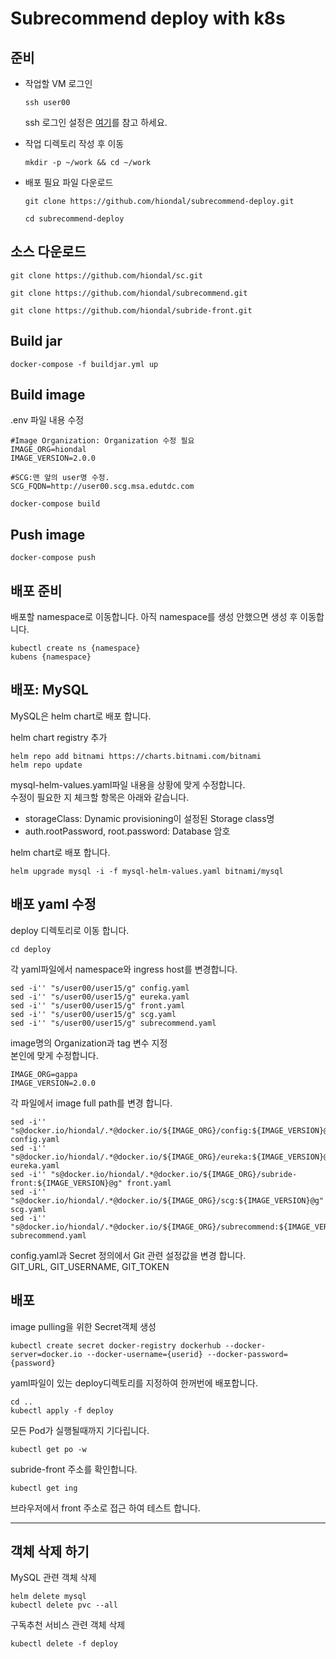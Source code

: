 # Subrecommend deploy with k8s

## 준비
- 작업할 VM 로그인
  ```
  ssh user00
  ```
  ssh 로그인 설정은 [여기](https://github.com/cna-bootcamp/cna-handson/blob/main/prepare/%EB%A1%9C%EC%BB%AC%EA%B0%9C%EB%B0%9C%ED%99%98%EA%B2%BD%EA%B5%AC%EC%84%B1.md#ssh-login-%EC%84%A4%EC%A0%95)를 참고 하세요. 


- 작업 디렉토리 작성 후 이동
  ```
  mkdir -p ~/work && cd ~/work
  ```
- 배포 필요 파일 다운로드
  ```
  git clone https://github.com/hiondal/subrecommend-deploy.git
  ```
  ```
  cd subrecommend-deploy
  ```

## 소스 다운로드 
```
git clone https://github.com/hiondal/sc.git
```
```
git clone https://github.com/hiondal/subrecommend.git
```
```
git clone https://github.com/hiondal/subride-front.git
```

## Build jar
```
docker-compose -f buildjar.yml up
```

## Build image
.env 파일 내용 수정  
```
#Image Organization: Organization 수정 필요 
IMAGE_ORG=hiondal
IMAGE_VERSION=2.0.0

#SCG:맨 앞의 user명 수정. 
SCG_FQDN=http://user00.scg.msa.edutdc.com
```

```
docker-compose build
```

## Push image
```
docker-compose push
```

## 배포 준비  
배포할 namespace로 이동합니다. 아직 namespace를 생성 안했으면 생성 후 이동합니다.  
```
kubectl create ns {namespace}
kubens {namespace}
```

## 배포: MySQL
MySQL은 helm chart로 배포 합니다.  

helm chart registry 추가  
```
helm repo add bitnami https://charts.bitnami.com/bitnami
helm repo update
```

mysql-helm-values.yaml파일 내용을 상황에 맞게 수정합니다.  
수정이 필요한 지 체크할 항목은 아래와 같습니다. 
- storageClass: Dynamic provisioning이 설정된 Storage class명
- auth.rootPassword, root.password: Database 암호

helm chart로 배포 합니다.  
```
helm upgrade mysql -i -f mysql-helm-values.yaml bitnami/mysql
```

## 배포 yaml 수정 
deploy 디렉토리로 이동 합니다.  
```
cd deploy 
```

각 yaml파일에서 namespace와 ingress host를 변경합니다. 
```
sed -i'' "s/user00/user15/g" config.yaml
sed -i'' "s/user00/user15/g" eureka.yaml
sed -i'' "s/user00/user15/g" front.yaml
sed -i'' "s/user00/user15/g" scg.yaml
sed -i'' "s/user00/user15/g" subrecommend.yaml
```

image명의 Organization과 tag 변수 지정  
본인에 맞게 수정합니다.  
```
IMAGE_ORG=gappa
IMAGE_VERSION=2.0.0
```

각 파일에서 image full path를 변경 합니다.  
```
sed -i'' "s@docker.io/hiondal/.*@docker.io/${IMAGE_ORG}/config:${IMAGE_VERSION}@g" config.yaml
sed -i'' "s@docker.io/hiondal/.*@docker.io/${IMAGE_ORG}/eureka:${IMAGE_VERSION}@g" eureka.yaml
sed -i'' "s@docker.io/hiondal/.*@docker.io/${IMAGE_ORG}/subride-front:${IMAGE_VERSION}@g" front.yaml
sed -i'' "s@docker.io/hiondal/.*@docker.io/${IMAGE_ORG}/scg:${IMAGE_VERSION}@g" scg.yaml
sed -i'' "s@docker.io/hiondal/.*@docker.io/${IMAGE_ORG}/subrecommend:${IMAGE_VERSION}@g" subrecommend.yaml
```

config.yaml과 Secret 정의에서 Git 관련 설정값을 변경 합니다.  
GIT_URL, GIT_USERNAME, GIT_TOKEN

## 배포 
image pulling을 위한 Secret객체 생성  
```
kubectl create secret docker-registry dockerhub --docker-server=docker.io --docker-username={userid} --docker-password={password}
```

yaml파일이 있는 deploy디렉토리를 지정하여 한꺼번에 배포합니다.  
```
cd ..
kubectl apply -f deploy
```

모든 Pod가 실행될때까지 기다립니다.  
```
kubectl get po -w
```

subride-front 주소를 확인합니다.  
```
kubectl get ing
```

브라우저에서 front 주소로 접근 하여 테스트 합니다.  

---

## 객체 삭제 하기 
MySQL 관련 객체 삭제  
```
helm delete mysql
kubectl delete pvc --all
```

구독추천 서비스 관련 객체 삭제  
```
kubectl delete -f deploy 
```



